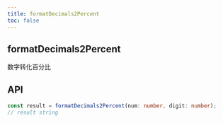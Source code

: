 ```yaml
---
title: formatDecimals2Percent
toc: false
---
```


## formatDecimals2Percent

数字转化百分比

<code src="./demo.tsx"></code>

## API

```typescript
const result = formatDecimals2Percent(num: number, digit: number);
// result string
```
